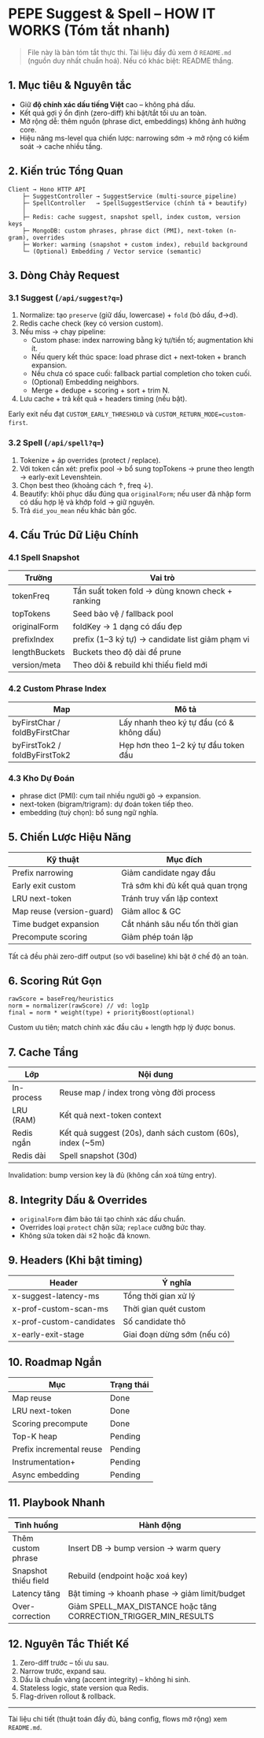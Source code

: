 # PEPE Suggest & Spell – HOW IT WORKS (Tóm tắt nhanh)

> File này là bản tóm tắt thực thi. Tài liệu đầy đủ xem ở `README.md` (nguồn duy nhất chuẩn hoá). Nếu có khác biệt: README thắng.

## 1. Mục tiêu & Nguyên tắc
- Giữ **độ chính xác dấu tiếng Việt** cao – không phá dấu.
- Kết quả gợi ý ổn định (zero-diff) khi bật/tắt tối ưu an toàn.
- Mở rộng dễ: thêm nguồn (phrase dict, embeddings) không ảnh hưởng core.
- Hiệu năng ms-level qua chiến lược: narrowing sớm → mở rộng có kiểm soát → cache nhiều tầng.

## 2. Kiến trúc Tổng Quan
```
Client → Hono HTTP API
    ├─ SuggestController → SuggestService (multi-source pipeline)
    ├─ SpellController   → SpellSuggestService (chính tả + beautify)
    │
    ├─ Redis: cache suggest, snapshot spell, index custom, version keys
    ├─ MongoDB: custom phrases, phrase dict (PMI), next-token (n-gram), overrides
    ├─ Worker: warming (snapshot + custom index), rebuild background
    └─ (Optional) Embedding / Vector service (semantic)
```

## 3. Dòng Chảy Request
### 3.1 Suggest (`/api/suggest?q=`)
1. Normalize: tạo `preserve` (giữ dấu, lowercase) + `fold` (bỏ dấu, đ→d).
2. Redis cache check (key có version custom).
3. Nếu miss → chạy pipeline:
   - Custom phase: index narrowing bằng ký tự/tiền tố; augmentation khi ít.
   - Nếu query kết thúc space: load phrase dict + next-token + branch expansion.
   - Nếu chưa có space cuối: fallback partial completion cho token cuối.
   - (Optional) Embedding neighbors.
   - Merge + dedupe + scoring + sort + trim N.
4. Lưu cache + trả kết quả + headers timing (nếu bật).

Early exit nếu đạt `CUSTOM_EARLY_THRESHOLD` và `CUSTOM_RETURN_MODE=custom-first`.

### 3.2 Spell (`/api/spell?q=`)
1. Tokenize + áp overrides (protect / replace).
2. Với token cần xét: prefix pool → bổ sung topTokens → prune theo length → early-exit Levenshtein.
3. Chọn best theo (khoảng cách ↑, freq ↓).
4. Beautify: khôi phục dấu đúng qua `originalForm`; nếu user đã nhập form có dấu hợp lệ và khớp fold → giữ nguyên.
5. Trả `did_you_mean` nếu khác bản gốc.

## 4. Cấu Trúc Dữ Liệu Chính
### 4.1 Spell Snapshot
| Trường | Vai trò |
|--------|--------|
| tokenFreq | Tần suất token fold → dùng known check + ranking |
| topTokens | Seed bảo vệ / fallback pool |
| originalForm | foldKey → 1 dạng có dấu đẹp |
| prefixIndex | prefix (1–3 ký tự) → candidate list giảm phạm vi |
| lengthBuckets | Buckets theo độ dài để prune |
| version/meta | Theo dõi & rebuild khi thiếu field mới |

### 4.2 Custom Phrase Index
| Map | Mô tả |
|-----|------|
| byFirstChar / foldByFirstChar | Lấy nhanh theo ký tự đầu (có & không dấu) |
| byFirstTok2 / foldByFirstTok2 | Hẹp hơn theo 1–2 ký tự đầu token đầu |

### 4.3 Kho Dự Đoán
- phrase dict (PMI): cụm tail nhiều người gõ → expansion.
- next-token (bigram/trigram): dự đoán token tiếp theo.
- embedding (tuỳ chọn): bổ sung ngữ nghĩa.

## 5. Chiến Lược Hiệu Năng
| Kỹ thuật | Mục đích |
|----------|---------|
| Prefix narrowing | Giảm candidate ngay đầu |
| Early exit custom | Trả sớm khi đủ kết quả quan trọng |
| LRU next-token | Tránh truy vấn lặp context |
| Map reuse (version-guard) | Giảm alloc & GC |
| Time budget expansion | Cắt nhánh sâu nếu tốn thời gian |
| Precompute scoring | Giảm phép toán lặp |

Tất cả đều phải zero-diff output (so với baseline) khi bật ở chế độ an toàn.

## 6. Scoring Rút Gọn
```
rawScore = baseFreq/heuristics
norm = normalizer(rawScore) // vd: log1p
final = norm * weight(type) + priorityBoost(optional)
```
Custom ưu tiên; match chính xác đầu câu + length hợp lý được bonus.

## 7. Cache Tầng
| Lớp | Nội dung |
|-----|---------|
| In-process | Reuse map / index trong vòng đời process |
| LRU (RAM) | Kết quả next-token context |
| Redis ngắn | Kết quả suggest (20s), danh sách custom (60s), index (~5m) |
| Redis dài | Spell snapshot (30d) |

Invalidation: bump version key là đủ (không cần xoá từng entry).

## 8. Integrity Dấu & Overrides
- `originalForm` đảm bảo tái tạo chính xác dấu chuẩn.
- Overrides loại `protect` chặn sửa; `replace` cưỡng bức thay.
- Không sửa token dài ≤2 hoặc đã known.

## 9. Headers (Khi bật timing)
| Header | Ý nghĩa |
|--------|--------|
| x-suggest-latency-ms | Tổng thời gian xử lý |
| x-prof-custom-scan-ms | Thời gian quét custom |
| x-prof-custom-candidates | Số candidate thô |
| x-early-exit-stage | Giai đoạn dừng sớm (nếu có) |

## 10. Roadmap Ngắn
| Mục | Trạng thái |
|-----|-----------|
| Map reuse | Done |
| LRU next-token | Done |
| Scoring precompute | Done |
| Top-K heap | Pending |
| Prefix incremental reuse | Pending |
| Instrumentation+ | Pending |
| Async embedding | Pending |

## 11. Playbook Nhanh
| Tình huống | Hành động |
|-----------|----------|
| Thêm custom phrase | Insert DB → bump version → warm query |
| Snapshot thiếu field | Rebuild (endpoint hoặc xoá key) |
| Latency tăng | Bật timing → khoanh phase → giảm limit/budget |
| Over-correction | Giảm SPELL_MAX_DISTANCE hoặc tăng CORRECTION_TRIGGER_MIN_RESULTS |

## 12. Nguyên Tắc Thiết Kế
1. Zero-diff trước – tối ưu sau.
2. Narrow trước, expand sau.
3. Dấu là chuẩn vàng (accent integrity) – không hi sinh.
4. Stateless logic, state version qua Redis.
5. Flag-driven rollout & rollback.

---
Tài liệu chi tiết (thuật toán đầy đủ, bảng config, flows mở rộng) xem `README.md`.
